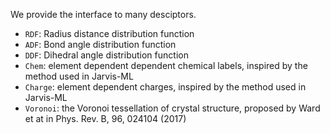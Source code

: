 We provide the interface to many desciptors.
- `RDF`: Radius distance distribution function
- `ADF`: Bond angle distribution function
- `DDF`: Dihedral angle distribution function
- `Chem`: element dependent dependent chemical labels, inspired by the method used in Jarvis-ML
- `Charge`: element dependent charges, inspired by the method used in Jarvis-ML
- `Voronoi`: the Voronoi tessellation of crystal structure, proposed by Ward et at in Phys. Rev. B, 96, 024104 (2017)

